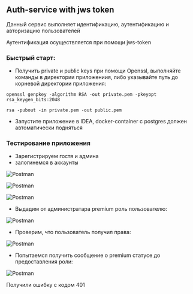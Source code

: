 ## Auth-service with jws token

Данный сервис выполняет идентификацию,
аутентификацию и авторизацию пользователей

Аутентификация осуществляется при помощи
jws-token

### Быстрый старт:

- Получить private и public keys при помощи
Openssl, выполняйте команды в директории приложениия,
либо указывайте путь до корневой директории приложения:

``openssl genpkey -algorithm RSA -out private.pem -pkeyopt rsa_keygen_bits:2048``

``rsa -pubout -in private.pem -out public.pem``

- Запустите приложение в IDEA,
docker-container с postgres
должен автоматически подняться

### Тестирование приложения

- Зарегистрируем гостя и админа
- залогинемся в аккаунты

![Postman](/img/img.png)

![Postman](/img/img_1.png)

![Postman](/img/img_2.png)

- Выдадим от администратара premium роль
пользователю:

![Postman](/img/img_3.png)

- Проверим, что пользователь получил права:

![Postman](/img/img_4.png)

- Попытаемся получить сообщение
о premium статусе до предоставления
роли:

![Postman](/img/img_5.png)

Получили ошибку с кодом 401